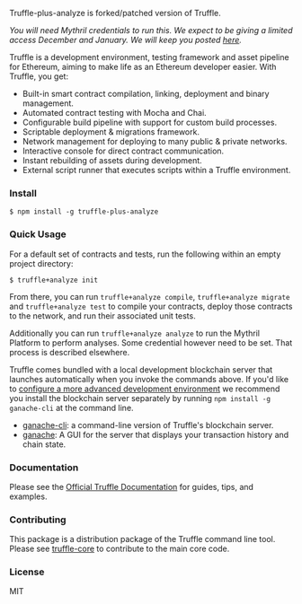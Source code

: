 Truffle-plus-analyze is forked/patched version of Truffle.

*You will need Mythril credentials to run this. We expect to be giving a limited access
December and January. We will keep you posted [here](https://mythril.ai/api-key).*

Truffle is a development environment, testing framework and asset
pipeline for Ethereum, aiming to make life as an Ethereum developer
easier. With Truffle, you get:

* Built-in smart contract compilation, linking, deployment and binary management.
* Automated contract testing with Mocha and Chai.
* Configurable build pipeline with support for custom build processes.
* Scriptable deployment & migrations framework.
* Network management for deploying to many public & private networks.
* Interactive console for direct contract communication.
* Instant rebuilding of assets during development.
* External script runner that executes scripts within a Truffle environment.

### Install

```
$ npm install -g truffle-plus-analyze
```

### Quick Usage

For a default set of contracts and tests, run the following within an empty project directory:

```
$ truffle+analyze init
```

From there, you can run `truffle+analyze compile`, `truffle+analyze
migrate` and `truffle+analyze test` to compile your contracts, deploy
those contracts to the network, and run their associated unit tests.

Additionally you can run `truffle+analyze analyze` to run the Mythril
Platform to perform analyses. Some credential however need to be
set. That process is described elsewhere.

Truffle comes bundled with a local development blockchain server that
launches automatically when you invoke the commands above. If you'd
like to [configure a more advanced development
environment](http://truffleframework.com/docs/advanced/configuration)
we recommend you install the blockchain server separately by running
`npm install -g ganache-cli` at the command line.

+  [ganache-cli](https://github.com/trufflesuite/ganache-cli): a command-line version of Truffle's blockchain server.
+  [ganache](http://truffleframework.com/ganache/): A GUI for the server that displays your transaction history and chain state.


### Documentation

Please see the [Official Truffle Documentation](http://truffleframework.com/docs/) for guides, tips, and examples.

### Contributing

This package is a distribution package of the Truffle command line
tool. Please see
[truffle-core](https://github.com/trufflesuite/truffle-core) to
contribute to the main core code.

### License

MIT
